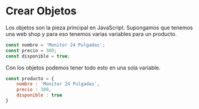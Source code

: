 # Crear Objetos

Los objetos son la pieza principal en JavaScript. Supongamos que tenemos una web shop y para eso tenemos varias variables para un producto.

```jsx
const nombre = 'Monitor 24 Pulgadas';
const precio = 300;
const disponible = true;
```

Con los objetos podemos tener todo esto en una sola variable.

```jsx
const producto = {
    nombre : 'Monitor 24 Pulgadas',
    precio : 300,
    disponible : true
}
```